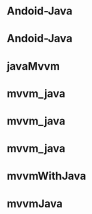 # Andoid-Java
# Andoid-Java
# javaMvvm
# mvvm_java
# mvvm_java
# mvvm_java
# mvvmWithJava
# mvvmJava

